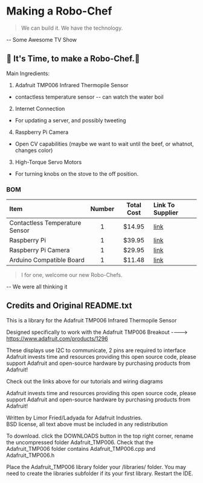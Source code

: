 Making a Robo-Chef
==================

> We can build it. We have the technology.

-- Some Awesome TV Show

## :fork_and_knife: It's Time, to make a Robo-Chef.:fork_and_knife:

Main Ingredients:

1.  Adafruit TMP006 Infrared Thermopile Sensor
  * contactless temperature sensor -- can watch the water boil
2.  Internet Connection
  * For updating a server, and possibly tweeting
4.  Raspberry Pi Camera
  * Open CV capabilities (maybe we want to wait until the beef, or whatnot, changes color)
3.  High-Torque Servo Motors
  * For turning knobs on the stove to the off position.


### BOM

| Item | Number | Total Cost | Link To Supplier |
| :--- | :---: | :---: | :--- | 
| Contactless Temperature Sensor | 1 | $14.95 | [link](http://www.adafruit.com/products/1296) |
| Raspberry Pi | 1 | $39.95 | [link](http://www.adafruit.com/products/998) |
| Raspberry Pi Camera | 1 | $29.95 | [link](http://www.adafruit.com/products/1367) | 
| Arduino Compatible Board | 1 | $11.48 | [link](http://www.ebay.com/itm/Arduino-UNO-R3-board-with-DIP-ATmega328P-Development-Board-/271320440356?pt=LH_DefaultDomain_0&hash=item3f2bf55e24) | 






> I for one, welcome our new Robo-Chefs.

-- We were all thinking it


## Credits and Original README.txt

This is a library for the Adafruit TMP006 Infrared Thermopile Sensor

Designed specifically to work with the Adafruit TMP006 Breakout 
  ----> https://www.adafruit.com/products/1296

These displays use I2C to communicate, 2 pins are required to interface
Adafruit invests time and resources providing this open source code, 
please support Adafruit and open-source hardware by purchasing 
products from Adafruit!

Check out the links above for our tutorials and wiring diagrams 

Adafruit invests time and resources providing this open source code, 
please support Adafruit and open-source hardware by purchasing 
products from Adafruit!

Written by Limor Fried/Ladyada for Adafruit Industries.  
BSD license, all text above must be included in any redistribution

To download. click the DOWNLOADS button in the top right corner, rename the uncompressed folder Adafruit_TMP006. Check that the Adafruit_TMP006 folder contains Adafruit_TMP006.cpp and Adafruit_TMP006.h

Place the Adafruit_TMP006 library folder your <arduinosketchfolder>/libraries/ folder. You may need to create the libraries subfolder if its your first library. Restart the IDE.
